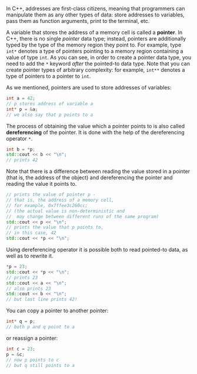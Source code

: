 In C++, addresses are first-class citizens,
meaning that programmers can manipulate them as any other types of data:
store addresses to variables, pass them as function arguments, print to the terminal, etc.

A variable that stores the address of a memory cell is called a **pointer**.
In C++, there is no single *pointer* data type; instead, pointers are
additionally typed by the type of the memory region they point to.
For example, type `int*` denotes a type of pointers pointing to
a memory region containing a value of type `int`.
As you can see, in order to create a pointer data type,
you need to add the `*` keyword *after* the pointed-to data type.
Note that you can create pointer types of arbitrary complexity:
for example, `int**` denotes a type of pointers to a pointer to `int`.

As we mentioned, pointers are used to store addresses of variables:

```c++
int a = 42;
// p stores address of variable a
int* p = &a;
// we also say that p points to a
```

The process of obtaining the value which a pointer points to
is also called **dereferencing** of the pointer.
It is done with the help of the dereferencing operator `*`.

```c++
int b = *p;
std::cout << b << "\n";
// prints 42
```

Note that there is a difference between reading the value
stored in a pointer (that is, the address of the object)
and dereferencing the pointer and reading the value it points to.

```c++
// prints the value of pointer p - 
// that is, the address of a memory cell,
// for example, 0x7ffee3c260cc; 
// (the actual value is non-deterministic and 
//  may change between different runs of the same program) 
std::cout << p << "\n";
// prints the value that p points to, 
// in this case, 42
std::cout << *p << "\n";
```

Using dereferencing operator it is possible both 
to read pointed-to data, as well as to rewrite it.

```c++
*p = 23;
std::cout << *p << "\n";
// prints 23
std::cout << a << "\n";
// also prints 23
std::cout << b << "\n";
// but last line prints 42!
```

You can copy a pointer to another pointer:

```c++
int* q = p;
// both p and q point to a
```

or reassign a pointer:

```c++
int c = 23;
p = &c;
// now p points to c
// but q still points to a
```